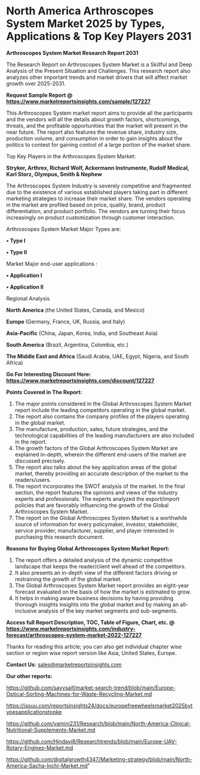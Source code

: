 # North America Arthroscopes System Market 2025 by Types, Applications & Top Key Players 2031

<strong>Arthroscopes System Market Research Report 2031</strong>

The Research Report on Arthroscopes System Market is a Skillful and Deep Analysis of the Present Situation and Challenges. This research report also analyzes other important trends and market drivers that will affect market growth over 2025-2031.

<strong>Request Sample Report @ <a href=https://www.marketreportsinsights.com/sample/127227>https://www.marketreportsinsights.com/sample/127227</a></strong>

This Arthroscopes System market report aims to provide all the participants and the vendors will all the details about growth factors, shortcomings, threats, and the profitable opportunities that the market will present in the near future. The report also features the revenue share, industry size, production volume, and consumption in order to gain insights about the politics to contest for gaining control of a large portion of the market share.

Top Key Players in the Arthroscopes System Market:

<strong>Stryker, Arthrex, Richard Wolf, Ackermann Instrumente, Rudolf Medical, Karl Storz, Olympus, Smith & Nephew</strong>

The Arthroscopes System Industry is severely competitive and fragmented due to the existence of various established players taking part in different marketing strategies to increase their market share. The vendors operating in the market are profiled based on price, quality, brand, product differentiation, and product portfolio. The vendors are turning their focus increasingly on product customization through customer interaction.

Arthroscopes System Market Major Types are:

<strong>• Type I

• Type II</strong>

Market Major end-user applications :

<strong>• Application I

• Application II</strong>

Regional Analysis

</u><strong><b>North America</b></strong> (the United States, Canada, and Mexico)

<strong><b>Europe </b></strong>(Germany, France, UK, Russia, and Italy)

<strong><b>Asia-Pacific</b></strong> (China, Japan, Korea, India, and Southeast Asia)

<strong><b>South America</b></strong> (Brazil, Argentina, Colombia, etc.)

<strong><b>The Middle East and Africa</b></strong> (Saudi Arabia, UAE, Egypt, Nigeria, and South Africa)

<strong>Go For Interesting Discount Here: <a href=https://www.marketreportsinsights.com/discount/127227>https://www.marketreportsinsights.com/discount/127227</a></strong>

<strong>Points Covered in The Report:</strong>
<ol>
  <li>The major points considered in the Global Arthroscopes System Market report include the leading competitors operating in the global market.</li>
  <li>The report also contains the company profiles of the players operating in the global market.</li>
  <li>The manufacture, production, sales, future strategies, and the technological capabilities of the leading manufacturers are also included in the report.</li>
  <li>The growth factors of the Global Arthroscopes System Market are explained in-depth, wherein the different end-users of the market are discussed precisely.</li>
  <li>The report also talks about the key application areas of the global market, thereby providing an accurate description of the market to the readers/users.</li>
  <li>The report incorporates the SWOT analysis of the market. In the final section, the report features the opinions and views of the industry experts and professionals. The experts analyzed the export/import policies that are favorably influencing the growth of the Global Arthroscopes System Market.</li>
  <li>The report on the Global Arthroscopes System Market is a worthwhile source of information for every policymaker, investor, stakeholder, service provider, manufacturer, supplier, and player interested in purchasing this research document.</li>
</ol>
<strong>Reasons for Buying Global Arthroscopes System Market Report:</strong>

<ol>
  <li>The report offers a detailed analysis of the dynamic competitive landscape that keeps the reader/client well ahead of the competitors.</li>
  <li>It also presents an in-depth view of the different factors driving or restraining the growth of the global market.</li>
  <li>The Global Arthroscopes System Market report provides an eight-year forecast evaluated on the basis of how the market is estimated to grow.</li>
  <li>It helps in making aware business decisions by having providing thorough insights insights into the global market and by making an all-inclusive analysis of the key market segments and sub-segments.</li>
</ol>
<strong>Access full Report Description, TOC, Table of Figure, Chart, etc. @ <a href=https://www.marketreportsinsights.com/industry-forecast/arthroscopes-system-market-2022-127227>https://www.marketreportsinsights.com/industry-forecast/arthroscopes-system-market-2022-127227</a></strong>


Thanks for reading this article; you can also get individual chapter wise section or region wise report version like Asia, United States, Europe.

<strong>Contact Us:</strong>
sales@marketreportsinsights.com

<strong>Our other reports:</strong>

<a href=https://github.com/sayysaif/market-search-trend/blob/main/Europe-Optical-Sorting-Machines-for-Waste-Recycling-Market.md>https://github.com/sayysaif/market-search-trend/blob/main/Europe-Optical-Sorting-Machines-for-Waste-Recycling-Market.md</a>

<a href=https://issuu.com/reportsinsights24/docs/europefreewheelsmarket2025bytypesapplicationstopke>https://issuu.com/reportsinsights24/docs/europefreewheelsmarket2025bytypesapplicationstopke</a>

<a href=https://github.com/yamini231/Research/blob/main/North-America-Clinical-Nutritional-Supplements-Market.md>https://github.com/yamini231/Research/blob/main/North-America-Clinical-Nutritional-Supplements-Market.md</a>

<a href=https://github.com/Hindavi8/Researchtrends/blob/main/Europe-UAV-Rotary-Engines-Market.md>https://github.com/Hindavi8/Researchtrends/blob/main/Europe-UAV-Rotary-Engines-Market.md</a>

<a href=https://github.com/digitalgrowth4347/Marketing-strategy/blob/main/North-America-Sacha-Inchi-Market.md>https://github.com/digitalgrowth4347/Marketing-strategy/blob/main/North-America-Sacha-Inchi-Market.md</a>"
